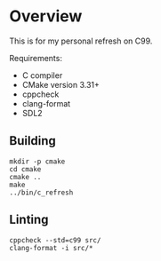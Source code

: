 # Overview

This is for my personal refresh on C99.

Requirements:

- C compiler
- CMake version 3.31+
- cppcheck
- clang-format
- SDL2

## Building

```
mkdir -p cmake
cd cmake
cmake ..
make
../bin/c_refresh
```

## Linting

```
cppcheck --std=c99 src/
clang-format -i src/*
```
